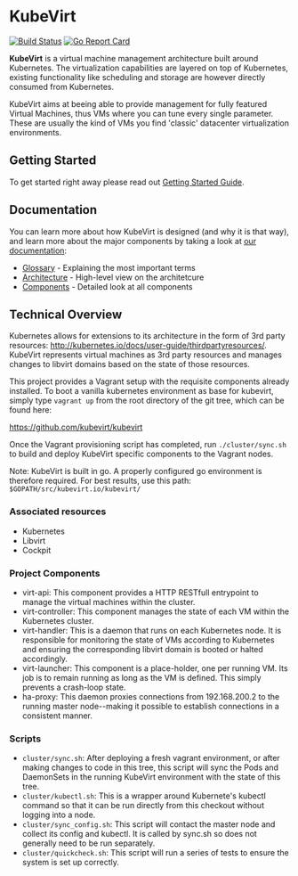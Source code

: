 # KubeVirt

[![Build Status](https://travis-ci.org/kubevirt/kubevirt.svg?branch=master)](https://travis-ci.org/kubevirt/kubevirt)
[![Go Report Card](https://goreportcard.com/badge/github.com/kubevirt/kubevirt)](https://goreportcard.com/report/github.com/kubevirt/kubevirt)

**KubeVirt** is a virtual machine management architecture built around
Kubernetes.
The virtualization capabilities are layered on top of Kubernetes,
existing functionality like scheduling and storage are however directly
consumed from Kubernetes.

KubeVirt aims at beeing able to provide management for fully featured
Virtual Machines, thus VMs where you can tune every single parameter.
These are usually the kind of VMs you find 'classic' datacenter
virtualization environments.

## Getting Started

To get started right away please read out
[Getting Started Guide](docs/getting-started.md).


## Documentation

You can learn more about how KubeVirt is designed (and why it is that way),
and learn more about the major components by taking a look at
[our documentation](docs/):

* [Glossary](docs/glossary.md) - Explaining the most important terms
* [Architecture](docs/architecture.md) - High-level view on the architetcure
* [Components](docs/components.md) - Detailed look at all components


## Technical Overview

Kubernetes allows for extensions to its architecture in the form of 3rd party
resources: <http://kubernetes.io/docs/user-guide/thirdpartyresources/>.
KubeVirt represents virtual machines as 3rd party resources and manages changes
to libvirt domains based on the state of those resources.

This project provides a Vagrant setup with the requisite components already
installed. To boot a vanilla kubernetes environment as base for kubevirt,
simply type `vagrant up` from the root directory of the git tree, which can be
found here:

<https://github.com/kubevirt/kubevirt>

Once the Vagrant provisioning script has completed, run `./cluster/sync.sh` to
build and deploy KubeVirt specific components to the Vagrant nodes.

Note: KubeVirt is built in go. A properly configured go environment is
therefore required. For best results, use this path:
`$GOPATH/src/kubevirt.io/kubevirt/`

### Associated resources

 * Kubernetes
 * Libvirt
 * Cockpit

### Project Components

 * virt-api: This component provides a HTTP RESTfull entrypoint to manage
   the virtual machines within the cluster.
 * virt-controller: This component manages the state of each VM within the
   Kubernetes cluster.
 * virt-handler: This is a daemon that runs on each Kubernetes node. It is
   responsible for monitoring the state of VMs according to Kubernetes and
   ensuring the corresponding libvirt domain is booted or halted accordingly.
 * virt-launcher: This component is a place-holder, one per running VM. Its
   job is to remain running as long as the VM is defined. This simply prevents a
   crash-loop state.
 * ha-proxy: This daemon proxies connections from 192.168.200.2 to the running
   master node--making it possible to establish connections in a consistent
   manner.

### Scripts

 * `cluster/sync.sh`: After deploying a fresh vagrant environment, or after
   making changes to code in this tree, this script will sync the Pods and
   DaemonSets in the running KubeVirt environment with the state of this tree.
 * `cluster/kubectl.sh`: This is a wrapper around Kubernete's kubectl command so
   that it can be run directly from this checkout without logging into a node.
 * `cluster/sync_config.sh`: This script will contact the master node and
   collect its config and kubectl. It is called by sync.sh so does not generally
   need to be run separately.
 * `cluster/quickcheck.sh`: This script will run a series of tests to ensure
   the system is set up correctly.
